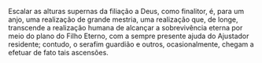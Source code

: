 ﻿Escalar as alturas supernas da filiação a Deus, como finalitor, é, para um anjo, uma realização de grande mestria, uma realização que, de longe, transcende a realização humana de alcançar a sobrevivência eterna por meio do plano do Filho Eterno, com a sempre presente ajuda do Ajustador residente; contudo, o serafim guardião e outros, ocasionalmente, chegam a efetuar de fato tais ascensões.
